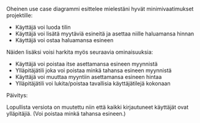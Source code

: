 Oheinen use case diagrammi esittelee mielestäni hyvät minimivaatimukset projektille:

- Käyttäjä voi luoda tilin
- Käyttäjä voi lisätä myytäviä esineitä ja asettaa niille haluamansa hinnan
- Käyttäjä voi ostaa haluamansa esineen

Näiden lisäksi voisi harkita myös seuraavia ominaisuuksia:

- Käyttäjä voi poistaa itse asettamansa esineen myynnistä
- Ylläpitäjätili joka voi poistaa minkä tahansa esineen myynnistä
- Käyttäjä voi muuttaa myyntiin asettamansa esineen hintaa
- Ylläpitäjätili voi lukita/poistaa tavallisia käyttäjätilejä kokonaan

Päivitys:

Lopullista versiota on muutettu niin että kaikki kirjautuneet käyttäjät ovat ylläpitäjiä.
(Voi poistaa minkä tahansa esineen.)